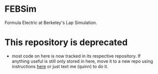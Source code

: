 # FEBSim
Formula Electric at Berkeley's Lap Simulation.

# **This repository is deprecated** 
- most code on here is now tracked in its respective repository. If anything useful is still only stored in here, move it to a new repo using instructions [here](https://gist.github.com/mvneves/23878af4789f6a5ab05079feb8097550) or just text me (quinn) to do it.

